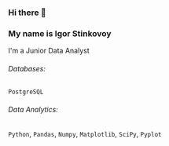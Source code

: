 ### Hi there 👋  
### My name is Igor Stinkovoy 

I'm a Junior Data Analyst  

###### Databases:  
`PostgreSQL`  

###### Data Analytics:  
`Python`, `Pandas`, `Numpy`, `Matplotlib`, `SciPy`, `Pyplot`
